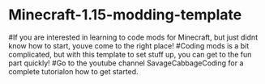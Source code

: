 # Minecraft-1.15-modding-template



#If you are interested in learning to code mods for Minecraft, but just didnt know how to start, youve come to the right place!
#Coding mods is a bit complicated, but with this template to set stuff up, you can get to the fun part quickly!
#Go to the youtube channel SavageCabbageCoding for a complete tutorialon how to get started.
